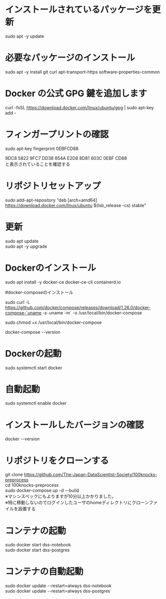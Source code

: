 

# インストールされているパッケージを更新
sudo apt -y update
# 必要なパッケージのインストール
sudo apt -y install git curl apt-transport-https software-properties-common  
# Docker の公式 GPG 鍵を追加します
curl -fsSL https://download.docker.com/linux/ubuntu/gpg | sudo apt-key add -
# フィンガープリントの確認
sudo apt-key fingerprint 0EBFCD88  
  
9DC8 5822 9FC7 DD38 854A E2D8 8D81 803C 0EBF CD88  
と表示されていることを確認する  
# リポジトリセットアップ
sudo add-apt-repository "deb [arch=amd64] https://download.docker.com/linux/ubuntu $(lsb_release -cs) stable"
# 更新
sudo apt update  
sudo apt -y upgrade  
# Dockerのインストール
sudo apt install -y docker-ce docker-ce-cli containerd.io

#docker-composeのインストール

sudo curl -L https://github.com/docker/compose/releases/download/1.26.0/docker-compose-`uname -s`-`uname -m` -o /usr/local/bin/docker-compose  

sudo chmod +x /usr/local/bin/docker-compose  

docker-compose --version  


# Dockerの起動
sudo systemctl start docker
# 自動起動
sudo systemctl enable docker
# インストールしたバージョンの確認
docker --version

# リポジトリをクローンする
git clone https://github.com/The-Japan-DataScientist-Society/100knocks-preprocess  
cd 100knocks-preprocess  
sudo docker-compose up -d --build  
※マシンスペックにもよりますが10分以上かかりました。    
※特に移動しないのでログインしたユーザのhomeディレクトリにクローンファイルを設置する  
# コンテナの起動
sudo docker start dss-notebook  
sudo docker start dss-postgres  
# コンテナの自動起動
sudo docker update --restart=always dss-notebook  
sudo docker update --restart=always dss-postgres  
